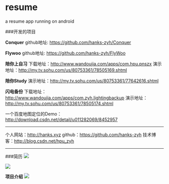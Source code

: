 resume
======

a resume app running on android 


###开发的项目

**Conquer**
github地址: https://github.com/hanks-zyh/Conquer

**Flywoo**
github地址: https://github.com/hanks-zyh/FlyWoo


**陪你上自习**
下载地址：http://www.wandoujia.com/apps/com.hpu.pnszx
演示地址：http://my.tv.sohu.com/us/80753361/78505169.shtml

**陪你Study**
演示地址：http://my.tv.sohu.com/us/80753361/77642616.shtml

**闪电备份**
下载地址：http://www.wandoujia.com/apps/com.zyh.lightingbackup
演示地址：http://my.tv.sohu.com/us/80753361/78505174.shtml


一个百度地图定位的Demo：http://download.csdn.net/detail/u011282069/8452957


---
个人网站：http://hanks.xyz
github：https://github.com/hanks-zyh
技术博客：http://blog.csdn.net/hpu_zyh
 
 

---


###简历
![](http://file.bmob.cn/M00/7B/A8/oYYBAFToc9GAP6PNAAysTRYex_0787.png)

![](http://file.bmob.cn/M00/7B/54/oYYBAFTobOWATwCEABIjTX3MqiY368.png)

**项目介绍**
![](http://file.bmob.cn/M00/78/C7/oYYBAFToP1CAZTm1ABaQ8ttWhF4741.png)
